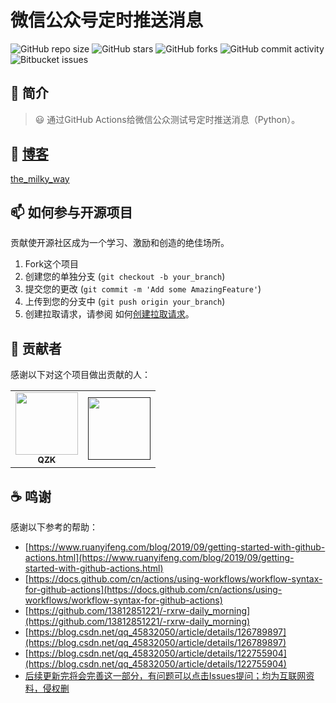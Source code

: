 # 微信公众号定时推送消息

![GitHub repo size](https://img.shields.io/github/repo-size/QInzhengk/the_milky_way?style=for-the-badge)
![GitHub stars](https://img.shields.io/github/stars/QInzhengk/the_milky_way?style=for-the-badge)
![GitHub forks](https://img.shields.io/github/forks/QInzhengk/the_milky_way?style=for-the-badge)
![GitHub commit activity](https://img.shields.io/github/commit-activity/m/QInzhengk/the_milky_way?style=for-the-badge)
![Bitbucket  issues](https://img.shields.io/github/issues-closed/QInzhengk/the_milky_way?style=for-the-badge)

## 📒 简介

> :smiley: 通过GitHub Actions给微信公众测试号定时推送消息（Python）。

## 🤝 [博客](https://github.com/qzkq/qzkq.github.io)

[the_milky_way](https://qzkq.github.io/)

## 📫 如何参与开源项目

贡献使开源社区成为一个学习、激励和创造的绝佳场所。

1. Fork这个项目
2. 创建您的单独分支  (`git checkout -b your_branch`)
3. 提交您的更改 (`git commit -m 'Add some AmazingFeature'`)
4. 上传到您的分支中 (`git push origin your_branch`)
5. 创建拉取请求，请参阅 如何[创建拉取请求](https://help.github.com/en/github/collaborating-with-issues-and-pull-requests/creating-a-pull-request)。

## 🤝 贡献者

感谢以下对这个项目做出贡献的人：

<table>
  <tr>
    <td align="center">
      <a href="https://github.com/QInzhengk">
        <img src="https://avatars.githubusercontent.com/u/49054536?v=4" width="100px;"/><br>
        <sub>
          <b>QZK</b>
        </sub>
      </a>
    </td>
    <td align="center">
      <a href="">
        <img src="" width="100px;"/><br>
        <sub>
          <b></b>
        </sub>
      </a>
    </td>
  </tr>
</table>

## ☕  鸣谢

感谢以下参考的帮助：

- [https://www.ruanyifeng.com/blog/2019/09/getting-started-with-github-actions.html](https://www.ruanyifeng.com/blog/2019/09/getting-started-with-github-actions.html)
- [https://docs.github.com/cn/actions/using-workflows/workflow-syntax-for-github-actions](https://docs.github.com/cn/actions/using-workflows/workflow-syntax-for-github-actions)
- [https://github.com/13812851221/-rxrw-daily_morning](https://github.com/13812851221/-rxrw-daily_morning)
- [https://blog.csdn.net/qq_45832050/article/details/126789897](https://blog.csdn.net/qq_45832050/article/details/126789897)
- [https://blog.csdn.net/qq_45832050/article/details/122755904](https://blog.csdn.net/qq_45832050/article/details/122755904)
- [后续更新完将会完善这一部分，有问题可以点击Issues提问；均为互联网资料，侵权删]()
